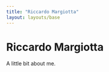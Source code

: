```yaml
---
title: "Riccardo Margiotta"
layout: layouts/base
---
```


# Riccardo Margiotta
A little bit about me.

